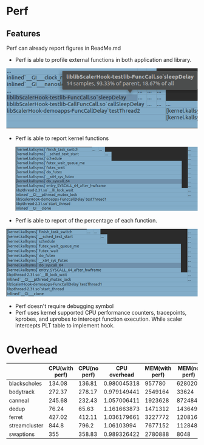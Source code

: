 # Perf

## Features

Perf can already report figures in ReadMe.md

- Perf is able to profile external functions in both application and library.

![image-20210527104938420](imgs/Perf/image-20210527104938420.png)

- Perf is able to report kernel functions

  ![image-20210527105015373](imgs/Perf/image-20210527105015373.png)

- Perf is able to report of the percentage of each function.

![image-20210527105046824](imgs/Perf/image-20210527105046824.png)

- Perf doesn't require debugging symbol
- Perf uses kernel supported CPU performance counters, tracepoints, kprobes, and uprobes to intercept function execution. While scaler intercepts PLT table to implement hook. 

# Overhead

|               | CPU(with perf) | CPU(no perf) | CPU overhead | MEM(with perf) | MEM(no perf) | MEM overhead |
| ------------- | -------------- | ------------ | ------------ | -------------- | ------------ | ------------ |
| blackscholes  | 134.08         | 136.81       | 0.980045318  | 957780         | 628020       | 1.525078819  |
| bodytrack     | 272.37         | 278.17       | 0.979149441  | 2549164        | 33624        | 75.81382346  |
| canneal       | 245.68         | 232.43       | 1.057006411  | 1923628        | 872484       | 2.204771663  |
| dedup         | 76.24          | 65.63        | 1.161663873  | 1471312        | 1436496      | 1.024236754  |
| ferret        | 427.02         | 412.11       | 1.036179661  | 3227772        | 120816       | 26.71642829  |
| streamcluster | 844.8          | 796.2        | 1.06103994   | 7677152        | 112848       | 68.03090883  |
| swaptions     | 355            | 358.83       | 0.989326422  | 2780888        | 8048         | 345.5377734  |